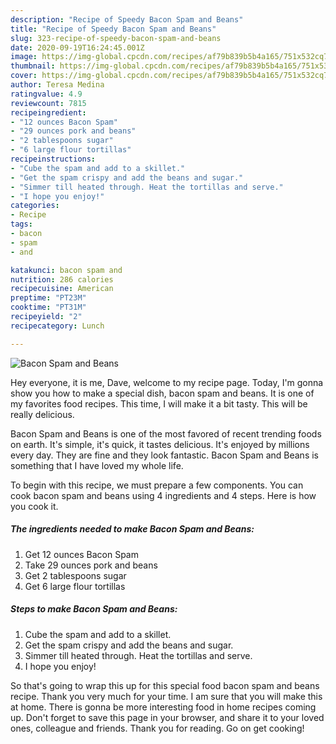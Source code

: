 ```yaml
---
description: "Recipe of Speedy Bacon Spam and Beans"
title: "Recipe of Speedy Bacon Spam and Beans"
slug: 323-recipe-of-speedy-bacon-spam-and-beans
date: 2020-09-19T16:24:45.001Z
image: https://img-global.cpcdn.com/recipes/af79b839b5b4a165/751x532cq70/bacon-spam-and-beans-recipe-main-photo.jpg
thumbnail: https://img-global.cpcdn.com/recipes/af79b839b5b4a165/751x532cq70/bacon-spam-and-beans-recipe-main-photo.jpg
cover: https://img-global.cpcdn.com/recipes/af79b839b5b4a165/751x532cq70/bacon-spam-and-beans-recipe-main-photo.jpg
author: Teresa Medina
ratingvalue: 4.9
reviewcount: 7815
recipeingredient:
- "12 ounces Bacon Spam"
- "29 ounces pork and beans"
- "2 tablespoons sugar"
- "6 large flour tortillas"
recipeinstructions:
- "Cube the spam and add to a skillet."
- "Get the spam crispy and add the beans and sugar."
- "Simmer till heated through. Heat the tortillas and serve."
- "I hope you enjoy!"
categories:
- Recipe
tags:
- bacon
- spam
- and

katakunci: bacon spam and 
nutrition: 286 calories
recipecuisine: American
preptime: "PT23M"
cooktime: "PT31M"
recipeyield: "2"
recipecategory: Lunch

---
```



![Bacon Spam and Beans](https://img-global.cpcdn.com/recipes/af79b839b5b4a165/751x532cq70/bacon-spam-and-beans-recipe-main-photo.jpg)

Hey everyone, it is me, Dave, welcome to my recipe page. Today, I'm gonna show you how to make a special dish, bacon spam and beans. It is one of my favorites food recipes. This time, I will make it a bit tasty. This will be really delicious.



Bacon Spam and Beans is one of the most favored of recent trending foods on earth. It's simple, it's quick, it tastes delicious. It's enjoyed by millions every day. They are fine and they look fantastic. Bacon Spam and Beans is something that I have loved my whole life.


To begin with this recipe, we must prepare a few components. You can cook bacon spam and beans using 4 ingredients and 4 steps. Here is how you cook it.

<!--inarticleads1-->

##### The ingredients needed to make Bacon Spam and Beans:

1. Get 12 ounces Bacon Spam
1. Take 29 ounces pork and beans
1. Get 2 tablespoons sugar
1. Get 6 large flour tortillas




<!--inarticleads2-->

##### Steps to make Bacon Spam and Beans:

1. Cube the spam and add to a skillet.
1. Get the spam crispy and add the beans and sugar.
1. Simmer till heated through. Heat the tortillas and serve.
1. I hope you enjoy!




So that's going to wrap this up for this special food bacon spam and beans recipe. Thank you very much for your time. I am sure that you will make this at home. There is gonna be more interesting food in home recipes coming up. Don't forget to save this page in your browser, and share it to your loved ones, colleague and friends. Thank you for reading. Go on get cooking!
